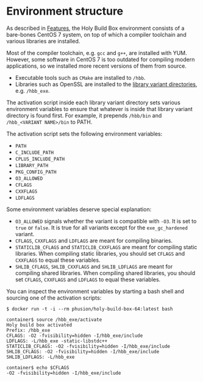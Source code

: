 # Environment structure

As described in [Features](README.md#features), the Holy Build Box environment consists of a bare-bones CentOS 7 system, on top of which a compiler toolchain and various libraries are installed.

Most of the compiler toolchain, e.g. `gcc` and `g++`, are installed with YUM. However, some software in CentOS 7 is too outdated for compiling modern applications, so we installed more recent versions of them from source.

 * Executable tools such as `CMake` are installed to `/hbb`.
 * Libraries such as OpenSSL are installed to the [library variant directories](LIBRARY-VARIANTS.md), e.g. `/hbb_exe`.

The activation script inside each library variant directory sets various environment variables to ensure that whatever is inside that library variant directory is found first. For example, it prepends `/hbb/bin` and `/hbb_<VARIANT NAME>/bin` to PATH.

The activation script sets the following environment variables:

 * `PATH`
 * `C_INCLUDE_PATH`
 * `CPLUS_INCLUDE_PATH`
 * `LIBRARY_PATH`
 * `PKG_CONFIG_PATH`
 * `O3_ALLOWED`
 * `CFLAGS`
 * `CXXFLAGS`
 * `LDFLAGS`


Some environment variables deserve special explanation:

 * `O3_ALLOWED` signals whether the variant is compatible with `-O3`. It is set to `true` or `false`. It is true for all variants except for the `exe_gc_hardened` variant.
 * `CFLAGS`, `CXXFLAGS` and `LDFLAGS` are meant for compiling binaries.
 * `STATICLIB_CFLAGS` and `STATICLIB_CXXFLAGS` are meant for compiling static libraries. When compiling static libraries, you should set `CFLAGS` and `CXXFLAGS` to equal these variables.
 * `SHLIB_CFLAGS`, `SHLIB_CXXFLAGS` and `SHLIB_LDFLAGS` are meant for compiling shared libraries. When compiling shared libraries, you should set `CFLAGS`, `CXXFLAGS` and `LDFLAGS` to equal these variables.

You can inspect the environment variables by starting a bash shell and sourcing one of the activation scripts:

    $ docker run -t -i --rm phusion/holy-build-box-64:latest bash

    container$ source /hbb_exe/activate
    Holy build box activated
    Prefix: /hbb_exe
    CFLAGS: -O2 -fvisibility=hidden -I/hbb_exe/include
    LDFLAGS: -L/hbb_exe -static-libstdc++
    STATICLIB_CFLAGS: -O2 -fvisibility=hidden -I/hbb_exe/include
    SHLIB_CFLAGS: -O2 -fvisibility=hidden -I/hbb_exe/include
    SHLIB_LDFLAGS: -L/hbb_exe

    container$ echo $CFLAGS
    -O2 -fvisibility=hidden -I/hbb_exe/include
